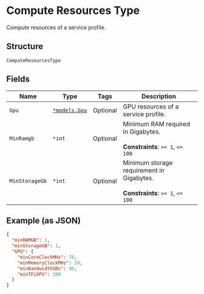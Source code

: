 
# Compute Resources Type

Compute resources of a service profile.

## Structure

`ComputeResourcesType`

## Fields

| Name | Type | Tags | Description |
|  --- | --- | --- | --- |
| `Gpu` | [`*models.Gpu`](../../doc/models/gpu.md) | Optional | GPU resources of a service profile. |
| `MinRamgb` | `*int` | Optional | Minimum RAM required in Gigabytes.<br><br>**Constraints**: `>= 1`, `<= 100` |
| `MinStorageGb` | `*int` | Optional | Minimum storage requirement in Gigabytes.<br><br>**Constraints**: `>= 1`, `<= 100` |

## Example (as JSON)

```json
{
  "minRAMGB": 1,
  "minStorageGB": 1,
  "GPU": {
    "minCoreClockMHz": 76,
    "minMemoryClockMHz": 20,
    "minBandwidthGBs": 96,
    "minTFLOPS": 100
  }
}
```

